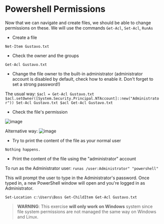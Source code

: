 # Powershell Permissions

Now that we can navigate and create files, we should be able to change permissions on these. We will use the commands `Get-Acl`, `Set-Acl`, `RunAs`

- Create a file

`Net-Item Gustavo.txt`
- Check the owner and the groups

`Get-Acl Gustavo.txt`
- Change the file owner to the built-in administrator (administrator account is disabled by default, check how to enable it. Don't forget to set a strong password!)

The usual way:
`$acl = Get-Acl Gustavo.txt
$acl.setOwner([System.Security.Principal.NTAccount]::new("Administrator"))
Set-Acl Gustavo.txt $acl
Get-Acl Gustavo.txt`
- Check the file's permission

![image](https://github.com/gustavoalito/BeCode/assets/133368766/2b090793-9544-48d1-aba2-8af96264ebf6)

Alternative way:
![image](https://github.com/gustavoalito/BeCode/assets/133368766/3244a4ac-387e-44ee-8469-3ae8e6a9a1eb)

- Try to print the content of the file as your normal user

`Nothing happens.`
- Print the content of the file using the "administrator" account

To run as the Administrator user: `runas /user:Administrator" "powershell"`

This will prompt the user to type in the Administrator's password. Once typed in, a new PowerShell window will open and you're logged in as Administrator. 

`Set-Location c:\Users\Boss
Get-ChildItem
Get-Acl Gustavo.txt`


> **WARNING**: This exercise **will only work on Windows** system since file system permissions are not managed the same way on Windows and Linux.
